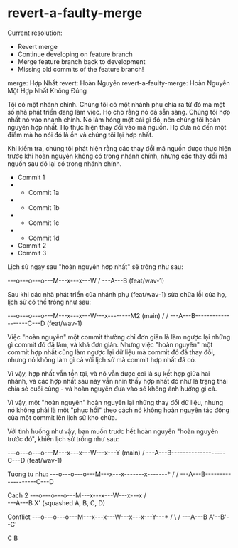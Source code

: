 # revert-a-faulty-merge

Current resolution:
- Revert merge
- Continue developing on feature branch
- Merge feature branch back to development
- Missing old commits of the feature branch!

merge: Hợp Nhất
revert: Hoàn Nguyên
revert-a-faulty-merge: Hoàn Nguyên Một Hợp Nhất Không Đúng

Tôi có một nhánh chính. Chúng tôi có một nhánh phụ chia ra từ đó mà một số nhà phát triển đang làm việc. Họ cho rằng nó đã sẵn sàng. Chúng tôi hợp nhất nó vào nhánh chính. Nó làm hỏng một cái gì đó, nên chúng tôi hoàn nguyên hợp nhất. Họ thực hiện thay đổi vào mã nguồn. Họ đưa nó đến một điểm mà họ nói đó là ổn và chúng tôi lại hợp nhất.

Khi kiểm tra, chúng tôi phát hiện rằng các thay đổi mã nguồn được thực hiện trước khi hoàn nguyên không có trong nhánh chính, nhưng các thay đổi mã nguồn sau đó lại có trong nhánh chính.


* Commit 1
* * Commit 1a
* * Commit 1b
* * Commit 1c
* * Commit 1d
* Commit 2
* Commit 3


Lịch sử ngay sau "hoàn nguyên hợp nhất" sẽ trông như sau:

---o---o---o---M---x---x---W
               /
       ---A---B (feat/wav-1)

Sau khi các nhà phát triển của nhánh phụ (feat/wav-1) sửa chữa lỗi của họ, lịch sử có thể trông như sau:


---o---o---o---M---x---x---W---x--------M2 (main)
               /                       /
       ---A---B-------------------C---D (feat/wav-1)

Việc "hoàn nguyên" một commit thường chỉ đơn giản là làm ngược lại những gì commit đó đã làm, và khá đơn giản. Nhưng việc "hoàn nguyên" một commit hợp nhất cũng làm ngược lại dữ liệu mà commit đó đã thay đổi, nhưng nó không làm gì cả với lịch sử mà commit hợp nhất đã có.

Vì vậy, hợp nhất vẫn tồn tại, và nó vẫn được coi là sự kết hợp giữa hai nhánh, và các hợp nhất sau này vẫn nhìn thấy hợp nhất đó như là trạng thái chia sẻ cuối cùng - và hoàn nguyên đưa vào sẽ không ảnh hưởng gì cả.

Vì vậy, một "hoàn nguyên" hoàn nguyên lại những thay đổi dữ liệu, nhưng nó không phải là một "phục hồi" theo cách nó không hoàn nguyên tác động của một commit lên lịch sử kho chứa.


Với tình huống như vậy, bạn muốn trước hết hoàn nguyên "hoàn nguyên trước đó", khiến lịch sử trông như sau:

---o---o---o---M---x---x---W---x---Y (main)
               /
       ---A---B-------------------C---D (feat/wav-1)


Tuong tu nhu:
---o---o---o---M---x---x-------x-------*
               /                       /
       ---A---B-------------------C---D



Cach 2
 ---o---o---o---M---x---x---W---x---x
               /                 \
       ---A---B                   X' (squashed A, B, C, D)


Conflict
---o---o---o---M---x---x---W---x---x---Y---*
               /                 \         /
       ---A---B                   A'--B'--C'

C
B